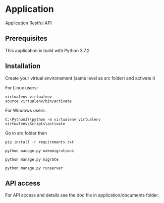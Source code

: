 # Application
Application Restful API

## Prerequisites
This application is build with Python 3.7.2

## Installation
Create your virtual environement (same level as src folder) and activate it

For Linux users:

```
virtualenv virtualenv
source virtualenv/bin/activate
```

For Windows users:

```
C:\Python37\python -m virtualenv virtualenv
virtualenv\Scripts\activate
```

Go in src folder then

```
pip install -r requirements.txt

python manage.py makemigrations

python manage.py migrate

python manage.py runserver

```

## API access
For API access and details see the doc file in application/documents folder.
